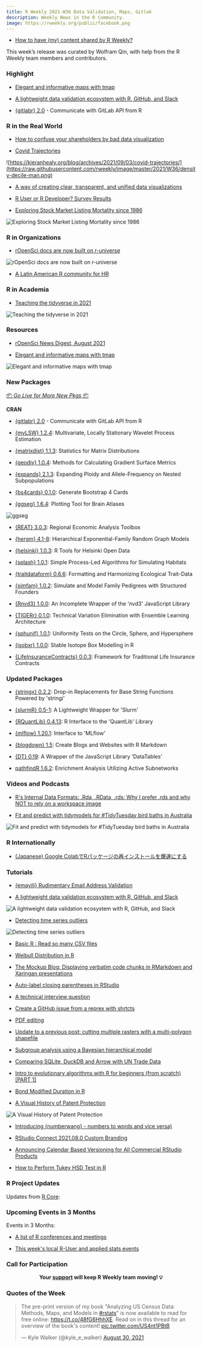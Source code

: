```yaml
---
title: R Weekly 2021-W36 Data Validation, Maps, Gitlab 
description: Weekly News in the R Community.
image: https://rweekly.org/public/facebook.png
---
```


+ [How to have (my) content shared by R Weekly?](https://github.com/rweekly/rweekly.org#how-to-have-my-content-shared-by-r-weekly)

This week’s release was curated by Wolfram Qin, with help from the R Weekly team members and contributors.


###  Highlight

+ [Elegant and informative maps with tmap](https://r-tmap.github.io/tmap-book/visual-variables.html)

+ [A lightweight data validation ecosystem with R, GitHub, and Slack](https://emilyriederer.netlify.app/post/data-valid-lightweight/)

+ [{gitlabr} 2.0](https://rtask.thinkr.fr/gitlabr-v2-0-is-on-cran/) - Communicate with GitLab API from R


### R in the Real World

+ [How to confuse your shareholders by bad data visualization](https://paulvanderlaken.com/2021/08/31/how-to-confuse-your-shareholders-by-bad-data-visualization/)


+ [Covid Trajectories](https://kieranhealy.org/blog/archives/2021/09/03/covid-trajectories/)

![https://kieranhealy.org/blog/archives/2021/09/03/covid-trajectories/](https://raw.githubusercontent.com/rweekly/image/master/2021/W36/density-decile-man.png)

+ [A way of creating clear, transparent, and unified data visualizations](https://medium.com/responsibleml/a-way-of-creating-clear-transparent-and-unified-data-visualizations-f166a828c715)

+ [R User or R Developer? Survey Results](https://mirai-solutions.ch/news/2021/09/01/panel-survey-data/)

+ [Exploring Stock Market Listing Mortality since 1986](https://www.redwallanalytics.com/2021/08/29/exploring-stock-market-listing-mortality-since-1986/)

![Exploring Stock Market Listing Mortality since 1986](https://raw.githubusercontent.com/rweekly/image/master/2021/W36/mortality.png)

###  R in Organizations


+ [rOpenSci docs are now built on r-universe](https://ropensci.org/blog/2021/09/03/runiverse-docs/)

![rOpenSci docs are now built on r-universe](https://raw.githubusercontent.com/rweekly/image/master/2021/W36/runiverse.png)

+ [A Latin American R community for HR](https://www.r-consortium.org/blog/2021/08/30/a-latin-american-r-community-for-hr)

###  R in Academia

+ [Teaching the tidyverse in 2021](https://www.tidyverse.org/blog/2021/08/teach-tidyverse-2021/)

![Teaching the tidyverse in 2021](https://raw.githubusercontent.com/rweekly/image/master/2021/W36/tidyverse.png)


###  Resources


+ [rOpenSci News Digest, August 2021](https://ropensci.org/blog/2021/08/31/ropensci-news-digest-august-2021/)

+ [Elegant and informative maps with tmap](https://r-tmap.github.io/tmap-book/visual-variables.html)

![Elegant and informative maps with tmap](https://raw.githubusercontent.com/rweekly/image/master/2021/W36/tmap.png)

###  New Packages

<p class="added-hostname"><a href="https://rweekly.org/live" target="_blank" class="externalLink">📦 <i>Go Live for More New Pkgs</i> 📦</a></p>

**CRAN**

+ [{gitlabr} 2.0](https://rtask.thinkr.fr/gitlabr-v2-0-is-on-cran/) - Communicate with GitLab API from R

+ [{mvLSW} 1.2.4](https://cran.r-project.org/package=mvLSW): Multivariate, Locally Stationary Wavelet Process Estimation

+ [{matrixdist} 1.1.3](https://cran.r-project.org/package=matrixdist): Statistics for Matrix Distributions

+ [{geodiv} 1.0.4](https://cran.r-project.org/package=geodiv): Methods for Calculating Gradient Surface Metrics

+ [{expands} 2.1.3](https://cran.r-project.org/package=expands): Expanding Ploidy and Allele-Frequency on Nested Subpopulations

+ [{bs4cards} 0.1.0](https://bs4cards.djnavarro.net/): Generate Bootstrap 4 Cards

+ [{ggseg} 1.6.4](https://cran.r-project.org/package=ggseg): Plotting Tool for Brain Atlases

![ggseg](https://raw.githubusercontent.com/rweekly/image/master/2021/W36/ggseg.png)

+ [{REAT} 3.0.3](https://cran.r-project.org/package=REAT): Regional Economic Analysis Toolbox

+ [{hergm} 4.1-8](https://cran.r-project.org/package=hergm): Hierarchical Exponential-Family Random Graph Models

+ [{helsinki} 1.0.3](https://cran.r-project.org/package=helsinki): R Tools for Helsinki Open Data

+ [{splash} 1.0.1](https://cran.r-project.org/package=splash): Simple Process-Led Algorithms for Simulating 
Habitats

+ [{traitdataform} 0.6.6](https://cran.r-project.org/package=traitdataform): Formatting and Harmonizing Ecological Trait-Data

+ [{simfam} 1.0.2](https://cran.r-project.org/package=simfam): Simulate and Model Family Pedigrees with Structured Founders

+ [{Rnvd3} 1.0.0](https://cran.r-project.org/package=Rnvd3): An Incomplete Wrapper of the 'nvd3' JavaScript Library

+ [{TIGERr} 0.1.0](https://cran.r-project.org/package=TIGERr): Technical Variation Elimination with Ensemble Learning
Architecture

+ [{sphunif} 1.0.1](https://cran.r-project.org/package=sphunif): Uniformity Tests on the Circle, Sphere, and Hypersphere

+ [{isobxr} 1.0.0](https://cran.r-project.org/package=isobxr): Stable Isotope Box Modelling in R

+ [{LifeInsuranceContracts} 0.0.3](https://cran.r-project.org/package=LifeInsuranceContracts): Framework for Traditional Life Insurance Contracts

### Updated Packages

+ [{stringx} 0.2.2](https://cran.r-project.org/package=stringx): Drop-in Replacements for Base String Functions Powered by 'stringi'

+ [{slurmR} 0.5-1](https://cran.r-project.org/package=slurmR): A Lightweight Wrapper for 'Slurm'

+ [{RQuantLib} 0.4.13](https://cran.r-project.org/package=RQuantLib): R Interface to the 'QuantLib' Library

+ [{mlflow} 1.20.1](https://cran.r-project.org/package=mlflow): Interface to 'MLflow'

+ [{blogdown} 1.5](https://cran.r-project.org/package=blogdown): Create Blogs and Websites with R Markdown

+ [{DT} 0.19](https://cran.r-project.org/package=DT): A Wrapper of the JavaScript Library 'DataTables'

+ [pathfindR 1.6.2](https://cran.r-project.org/package=pathfindR): Enrichment Analysis Utilizing Active Subnetworks


###  Videos and Podcasts


+ [R's Internal Data Formats: .Rda, .RData, .rds: Why I prefer .rds and why NOT to rely on a workspace image](https://youtu.be/1pgrLc5FFoE) 


+ [Fit and predict with tidymodels for #TidyTuesday bird baths in Australia](https://juliasilge.com/blog/bird-baths/)

![Fit and predict with tidymodels for #TidyTuesday bird baths in Australia](https://raw.githubusercontent.com/rweekly/image/master/2021/W36/bird-baths.png)


### R Internationally

+ [(Japanese) Google ColabでRパッケージの再インストールを爆速にする](https://blog.atusy.net/2021/08/30/quickly-install-r-packages-on-colab/)

###  Tutorials

+ [{emayili} Rudimentary Email Address Validation](https://datawookie.dev/blog/2021/08/emayili-rudimentary-email-address-validation/)

+ [A lightweight data validation ecosystem with R, GitHub, and Slack](https://emilyriederer.netlify.app/post/data-valid-lightweight/)

![A lightweight data validation ecosystem with R, GitHub, and Slack](https://raw.githubusercontent.com/rweekly/image/master/2021/W36/data-valid.png)

+ [Detecting time series outliers](https://robjhyndman.com/hyndsight/tsoutliers/)

![Detecting time series outliers](https://raw.githubusercontent.com/rweekly/image/master/2021/W36/tsoutlitne.png)

+ [Basic R : Read so many CSV files](https://kiandlee.blogspot.com/2021/09/basic-r-read-so-many-csv-files.html)

+ [Weibull Distribution in R](https://finnstats.com/index.php/2021/09/02/plot-weibull-distribution-in-r/)

+ [The Mockup Blog: Displaying verbatim code chunks in RMarkdown and Xaringan presentations](https://themockup.blog/posts/2021-08-27-displaying-verbatim-code-chunks-in-xaringan-presentations/)

+ [Auto-label closing parentheses in RStudio](https://www.rostrum.blog/2021/08/31/add-biscuits/)

+ [A technical interview question](https://scottishsnow.wordpress.com/2021/09/03/interview-question/)

+ [Create a GitHub issue from a reprex with shrtcts](https://www.garrickadenbuie.com/blog/shrtcts-reprex-to-issue/)

+ [PDF editing](https://scottishsnow.wordpress.com/2021/09/02/pdf-editing/)

+ [Update to a previous post: cutting multiple rasters with a multi-polygon shapefile](https://geekcologist.wordpress.com/2021/08/31/update-to-a-previous-post-cutting-multiple-rasters-with-a-multi-polygon-shapefile/)


+ [Subgroup analysis using a Bayesian hierarchical model](https://www.rdatagen.net/post/2021-08-31-subgroup-analysis-using-a-bayesian-hierarchical-model/)

+ [Comparing SQLite, DuckDB and Arrow with UN Trade Data](https://pacha.dev/blog/2021/08/27/comparing-sqlite-duckdb-and-arrow-with-un-trade-data/)

+ [Intro to evolutionary algorithms with R for beginners (from scratch) [PART 1]](https://www.rforecology.com/post/intro-to-evolutionary-algorithms-with-r-for-beginners-from-scratch-part-1/?utm_source=feedburner&utm_medium=feed&utm_campaign=Feed%3A+rforecology+%28R+%28for+ecology%29%29)

+ [Bond Modified Duration in R](https://kiandlee.blogspot.com/2021/09/bond-modified-duration-in-r.html)

+ [A Visual History of Patent Protection](https://www.markuslang.org/blog/archives/2021/09/03/a-visual-history-of-patent-protection/)

![A Visual History of Patent Protection](https://raw.githubusercontent.com/rweekly/image/master/2021/W36/patent.png)

+ [Introducing {numberwang} - numbers to words and vice versa)](https://coolbutuseless.github.io/2021/08/30/introducing-numberwang-numbers-to-words-and-vice-versa/)

+ [RStudio Connect 2021.08.0 Custom Branding](https://blog.rstudio.com/2021/08/30/rstudio-connect-2021-08-custom-branding/)

+ [Announcing Calendar Based Versioning for All Commercial RStudio Products](https://blog.rstudio.com/2021/08/30/calendar-versioning-for-commercial-rstudio-products/)


+ [How to Perform Tukey HSD Test in R](https://finnstats.com/index.php/2021/08/28/how-to-perform-tukey-hsd-test-in-r/)

<!--<div class="post-more-begin></div><div class="post-more-end"></div>-->

###  R Project Updates

Updates from [R Core](http://developer.r-project.org/blosxom.cgi/R-devel/NEWS):


###  Upcoming Events in 3 Months

Events in 3 Months:


+ [A list of R conferences and meetings](https://jumpingrivers.github.io/meetingsR/events.html)

+ [This week's local R-User and applied stats events](https://community.rstudio.com/c/irl)



###  Call for Participation


<p class="hide-support added-hostname support-rweekly" style="text-align: center;font-weight: bold;">Your <a class="non-visited externalLink" href="https://www.patreon.com/rweekly" onclick="pas(this)">support</a> will keep R Weekly team moving! 💡</p>

###  Quotes of the Week

<blockquote class="twitter-tweet"><p lang="en" dir="ltr">The pre-print version of my book &quot;Analyzing US Census Data: Methods, Maps, and Models in <a href="https://twitter.com/hashtag/rstats?src=hash&amp;ref_src=twsrc%5Etfw">#rstats</a>&quot; is now available to read for free online: <a href="https://t.co/48fG6HhhXE">https://t.co/48fG6HhhXE</a>. Read on in this thread for an overview of the book&#39;s content! <a href="https://t.co/US4nt1PBtB">pic.twitter.com/US4nt1PBtB</a></p>&mdash; Kyle Walker (@kyle_e_walker) <a href="https://twitter.com/kyle_e_walker/status/1432357038772957189?ref_src=twsrc%5Etfw">August 30, 2021</a></blockquote> <script async src="https://platform.twitter.com/widgets.js" charset="utf-8"></script>